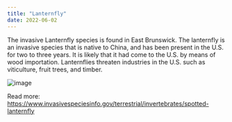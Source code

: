 ```yaml
---
title: "Lanternfly"
date: 2022-06-02
---
```

The invasive Lanternfly species is found in East Brunswick. 
The lanternfly is an invasive species that is native to China, and has been present in the U.S. for two to three years. It is likely that it had come to the U.S. by means of wood importation. Lanternflies threaten industries in the U.S. such as viticulture, fruit trees, and timber. 

![image](https://user-images.githubusercontent.com/106595202/171622657-16a4053a-7e7b-480b-98e3-a58e8712225b.png) 

Read more: https://www.invasivespeciesinfo.gov/terrestrial/invertebrates/spotted-lanternfly  
